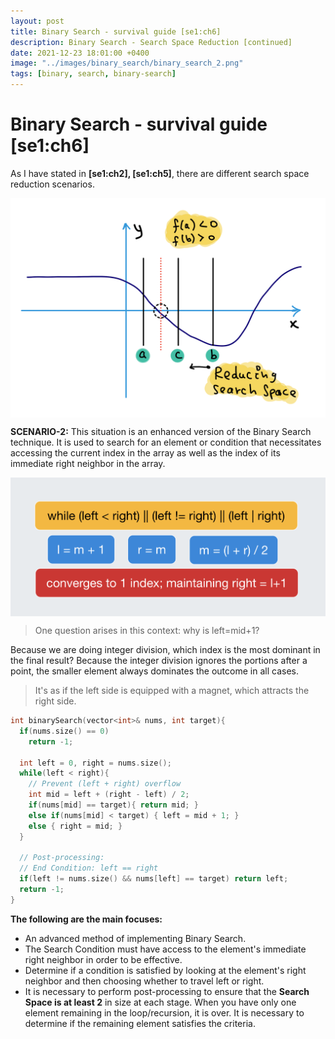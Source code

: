 ```yaml
---
layout: post
title: Binary Search - survival guide [se1:ch6]
description: Binary Search - Search Space Reduction [continued]
date: 2021-12-23 18:01:00 +0400
image: "../images/binary_search/binary_search_2.png"
tags: [binary, search, binary-search]
---
```


# Binary Search - survival guide [se1:ch6]

As I have stated in **[se1:ch2], [se1:ch5]**, there are different search space reduction scenarios.
<p align="center">
<img align="center" src="../images/bisectch2/root_finding_1.png" alt="root finding">
</p>

**SCENARIO-2:** This situation is an enhanced version of the Binary Search technique. It is used to search for an element or condition that necessitates accessing the current index in the array as well as the index of its immediate right neighbor in the array. 
<p align="center">
<img align="center" src="../images/binary_search/binary_search_sc21.png" alt="root finding">
</p>

> One question arises in this context: why is left=mid+1?
> 

Because we are doing integer division, which index is the most dominant in the final result? Because the integer division ignores the portions after a point, the smaller element always dominates the outcome in all cases. 

> It's as if the left side is equipped with a magnet, which attracts the right side.
> 

```cpp
int binarySearch(vector<int>& nums, int target){
  if(nums.size() == 0)
    return -1;

  int left = 0, right = nums.size();
  while(left < right){
    // Prevent (left + right) overflow
    int mid = left + (right - left) / 2;
    if(nums[mid] == target){ return mid; }
    else if(nums[mid] < target) { left = mid + 1; }
    else { right = mid; }
  }

  // Post-processing:
  // End Condition: left == right
  if(left != nums.size() && nums[left] == target) return left;
  return -1;
}
```

**The following are the main focuses:** 
- An advanced method of implementing Binary Search.
- The Search Condition must have access to the element's immediate right neighbor in order to be effective.
- Determine if a condition is satisfied by looking at the element's right neighbor and then choosing whether to travel left or right.
- It is necessary to perform post-processing to ensure that the **Search Space is at least 2** in size at each stage. When you have only one element remaining in the loop/recursion, it is over. It is necessary to determine if the remaining element satisfies the criteria.